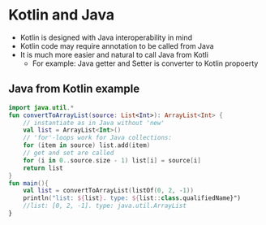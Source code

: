 # Kotlin and Java

- Kotlin is designed with Java interoperability in mind
- Kotlin code may require annotation to be called from Java
- It is much more easier and natural to call Java from Kotli
  - For example: Java getter and Setter is converter to Kotlin propoerty

## Java from Kotlin example

```kotlin
import java.util.*
fun convertToArrayList(source: List<Int>): ArrayList<Int> {
    // instantiate as in Java without 'new'
    val list = ArrayList<Int>()
    // 'for'-loops work for Java collections:
    for (item in source) list.add(item)
    // get and set are called
    for (i in 0..source.size - 1) list[i] = source[i]
    return list
}
fun main(){
    val list = convertToArrayList(listOf(0, 2, -1))
    println("list: ${list}. type: ${list::class.qualifiedName}")
    //list: [0, 2, -1]. type: java.util.ArrayList
}
```